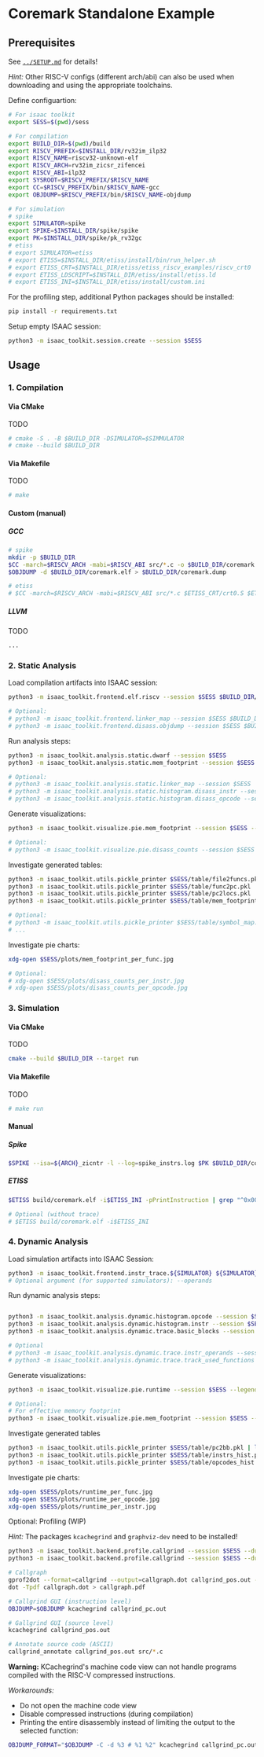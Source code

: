 # Coremark Standalone Example

## Prerequisites

See [`../SETUP.md`](../SETUP.md) for details!

*Hint:* Other RISC-V configs (different arch/abi) can also be used when downloading and using the appropriate toolchains.

Define configuartion:

```sh
# For isaac toolkit
export SESS=$(pwd)/sess

# For compilation
export BUILD_DIR=$(pwd)/build
export RISCV_PREFIX=$INSTALL_DIR/rv32im_ilp32
export RISCV_NAME=riscv32-unknown-elf
export RISCV_ARCH=rv32im_zicsr_zifencei
export RISCV_ABI=ilp32
export SYSROOT=$RISCV_PREFIX/$RISCV_NAME
export CC=$RISCV_PREFIX/bin/$RISCV_NAME-gcc
export OBJDUMP=$RISCV_PREFIX/bin/$RISCV_NAME-objdump

# For simulation
# spike
export SIMULATOR=spike
export SPIKE=$INSTALL_DIR/spike/spike
export PK=$INSTALL_DIR/spike/pk_rv32gc
# etiss
# export SIMULATOR=etiss
# export ETISS=$INSTALL_DIR/etiss/install/bin/run_helper.sh
# export ETISS_CRT=$INSTALL_DIR/etiss/etiss_riscv_examples/riscv_crt0
# export ETISS_LDSCRIPT=$INSTALL_DIR/etiss/install/etiss.ld
# export ETISS_INI=$INSTALL_DIR/etiss/install/custom.ini
```

For the profiling step, additional Python packages should be installed:

```sh
pip install -r requirements.txt
```

Setup empty ISAAC session:

```sh
python3 -m isaac_toolkit.session.create --session $SESS
```

## Usage

### 1. Compilation

#### Via CMake

TODO
```sh
# cmake -S . -B $BUILD_DIR -DSIMULATOR=$SIMMULATOR
# cmake --build $BUILD_DIR
```

#### Via Makefile

TODO
```sh
# make
```

#### Custom (manual)

##### GCC

```sh
# spike
mkdir -p $BUILD_DIR
$CC -march=$RISCV_ARCH -mabi=$RISCV_ABI src/*.c -o $BUILD_DIR/coremark.elf -Iinc/ -DITERATIONS=100 -DFLAGS_STR='"testing"' -DPERFORMANCE_RUN -DHAS_STDIO -g -O3 -Xlinker -Map=build/coremark.map
$OBJDUMP -d $BUILD_DIR/coremark.elf > $BUILD_DIR/coremark.dump

# etiss
# $CC -march=$RISCV_ARCH -mabi=$RISCV_ABI src/*.c $ETISS_CRT/crt0.S $ETISS_CRT/trap_handler.c -T $ETISS_LDSCRIPT -nostdlib -lc -lgcc -lsemihost -o $BUILD_DIR/coremark.elf -Iinc/ -DITERATIONS=100 -DFLAGS_STR='"testing"' -DPERFORMANCE_RUN -DHAS_STDIO -g -O3 -Xlinker -Map=build/coremark.map
```

##### LLVM

TODO
```sh
...
```

### 2. Static Analysis

Load compilation artifacts into ISAAC session:

```sh
python3 -m isaac_toolkit.frontend.elf.riscv --session $SESS $BUILD_DIR/coremark.elf

# Optional:
# python3 -m isaac_toolkit.frontend.linker_map --session $SESS $BUILD_DIR/coremark.map
# python3 -m isaac_toolkit.frontend.disass.objdump --session $SESS $BUILD_DIR/coremark.dump
```

Run analysis steps:

```sh
python3 -m isaac_toolkit.analysis.static.dwarf --session $SESS
python3 -m isaac_toolkit.analysis.static.mem_footprint --session $SESS

# Optional:
# python3 -m isaac_toolkit.analysis.static.linker_map --session $SESS
# python3 -m isaac_toolkit.analysis.static.histogram.disass_instr --session $SESS
# python3 -m isaac_toolkit.analysis.static.histogram.disass_opcode --session $SESS
```

Generate visualizations:

```sh
python3 -m isaac_toolkit.visualize.pie.mem_footprint --session $SESS --legend

# Optional:
# python3 -m isaac_toolkit.visualize.pie.disass_counts --session $SESS --legend
```

Investigate generated tables:

```sh
python3 -m isaac_toolkit.utils.pickle_printer $SESS/table/file2funcs.pkl | less
python3 -m isaac_toolkit.utils.pickle_printer $SESS/table/func2pc.pkl | less
python3 -m isaac_toolkit.utils.pickle_printer $SESS/table/pc2locs.pkl | less
python3 -m isaac_toolkit.utils.pickle_printer $SESS/table/mem_footprint.pkl | less

# Optional:
# python3 -m isaac_toolkit.utils.pickle_printer $SESS/table/symbol_map.pkl | less
# ...
```

Investigate pie charts:

```sh
xdg-open $SESS/plots/mem_footprint_per_func.jpg

# Optional:
# xdg-open $SESS/plots/disass_counts_per_instr.jpg
# xdg-open $SESS/plots/disass_counts_per_opcode.jpg
```

### 3. Simulation

#### Via CMake

TODO
```sh
cmake --build $BUILD_DIR --target run
```

#### Via Makefile

TODO
```sh
# make run
```

#### Manual

##### Spike

```sh
$SPIKE --isa=${ARCH}_zicntr -l --log=spike_instrs.log $PK $BUILD_DIR/coremark.elf -s
```

##### ETISS

```sh
$ETISS build/coremark.elf -i$ETISS_INI -pPrintInstruction | grep "^0x00000000" > etiss_instrs.log

# Optional (without trace)
# $ETISS build/coremark.elf -i$ETISS_INI
```

### 4. Dynamic Analysis

Load simulation artifacts into ISAAC Session:

```sh
python3 -m isaac_toolkit.frontend.instr_trace.${SIMULATOR} ${SIMULATOR}_instrs.log --session $SESS
# Optional argument (for supported simulators): --operands
```

Run dynamic analysis steps:

```sh

python3 -m isaac_toolkit.analysis.dynamic.histogram.opcode --session $SESS
python3 -m isaac_toolkit.analysis.dynamic.histogram.instr --session $SESS
python3 -m isaac_toolkit.analysis.dynamic.trace.basic_blocks --session $SESS

# Optional
# python3 -m isaac_toolkit.analysis.dynamic.trace.instr_operands --session $SESS --imm-only
# python3 -m isaac_toolkit.analysis.dynamic.trace.track_used_functions --session $SESS
```

Generate visualizations:

```sh
python3 -m isaac_toolkit.visualize.pie.runtime --session $SESS --legend

# Optional:
# For effective memory footprint
python3 -m isaac_toolkit.visualize.pie.mem_footprint --session $SESS --legend --force
```

Investigate generated tables

```sh
python3 -m isaac_toolkit.utils.pickle_printer $SESS/table/pc2bb.pkl | less
python3 -m isaac_toolkit.utils.pickle_printer $SESS/table/instrs_hist.pkl | less
python3 -m isaac_toolkit.utils.pickle_printer $SESS/table/opcodes_hist.pkl | less
```

Investigate pie charts:

```sh
xdg-open $SESS/plots/runtime_per_func.jpg
xdg-open $SESS/plots/runtime_per_opcode.jpg
xdg-open $SESS/plots/runtime_per_instr.jpg
```

Optional: Profiling (WIP)

*Hint:* The packages `kcachegrind` and `graphviz-dev` need to be installed!

```sh
python3 -m isaac_toolkit.backend.profile.callgrind --session $SESS --dump-pos --output callgrind_pos.out
python3 -m isaac_toolkit.backend.profile.callgrind --session $SESS --dump-pc --output callgrind_pc.out

# Callgraph
gprof2dot --format=callgrind --output=callgraph.dot callgrind_pos.out -n 0.1 -e 0.1 --color-nodes-by-selftime
dot -Tpdf callgraph.dot > callgraph.pdf

# Callgrind GUI (instruction level)
OBJDUMP=$OBJDUMP kcachegrind callgrind_pc.out

# Gallgrind GUI (source level)
kcachegrind callgrind_pos.out

# Annotate source code (ASCII)
callgrind_annotate callgrind_pos.out src/*.c
```

**Warning:** KCachegrind's machine code view can not handle programs compiled with the RISC-V compressed instructions.

*Workarounds:*
- Do not open the machine code view
- Disable compressed instructions (during compilation)
- Printing the entire disassembly instead of limiting the output to the selected function:

```sh
OBJDUMP_FORMAT="$OBJDUMP -C -d %3 # %1 %2" kcachegrind callgrind_pc.out
```

